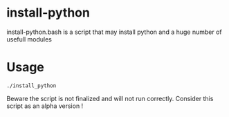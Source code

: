 install-python
==============

install-python.bash is a script that may install python and a huge number
of usefull modules


Usage
=====

```
./install_python
```

Beware the script is not finalized and will not run correctly. Consider this
script as an alpha version !

